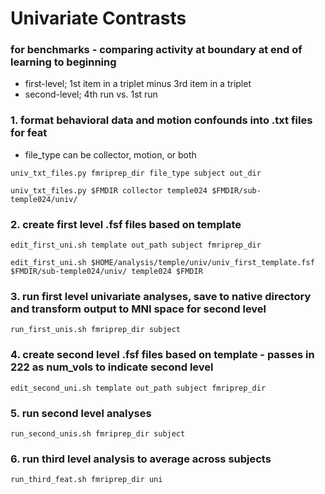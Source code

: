 # Univariate Contrasts

### for benchmarks - comparing activity at boundary at end of learning to beginning
* first-level; 1st item in a triplet minus 3rd item in a triplet
* second-level; 4th run vs. 1st run
### 1. format behavioral data and motion confounds into .txt files for feat
   * file_type can be collector, motion, or both
```
univ_txt_files.py fmriprep_dir file_type subject out_dir
```
```
univ_txt_files.py $FMDIR collector temple024 $FMDIR/sub-temple024/univ/
```
### 2. create first level .fsf files based on template
```
edit_first_uni.sh template out_path subject fmriprep_dir
```
```
edit_first_uni.sh $HOME/analysis/temple/univ/univ_first_template.fsf $FMDIR/sub-temple024/univ/ temple024 $FMDIR
```
### 3. run first level univariate analyses, save to native directory and transform output to MNI space for second level
```
run_first_unis.sh fmriprep_dir subject
```
### 4. create second level .fsf files based on template - passes in 222 as num_vols to indicate second level
```
edit_second_uni.sh template out_path subject fmriprep_dir
```
### 5. run second level analyses
```
run_second_unis.sh fmriprep_dir subject
```
### 6. run third level analysis to average across subjects
```
run_third_feat.sh fmriprep_dir uni
